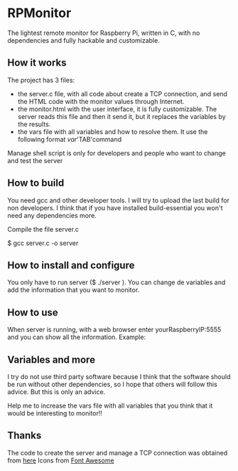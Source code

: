 # RPMonitor
The lightest remote monitor for Raspberry Pi, written in C, with no dependencies and fully hackable and customizable.

## How it works

The project has 3 files:
* the server.c file, with all code about create a TCP connection, and send the HTML code with the monitor values through Internet.
* the monitor.html with the user interface, it is fully customizable. The server reads this file and then it send it, but it replaces the variables by the results.
* the vars file with all variables and how to resolve them. It use the following format $var$'TAB'command

Manage shell script is only for developers and people who want to change and test the server

## How to build

You need gcc and other developer tools. I will try to upload the last build for non developers. I think that if you have installed build-essential you won't need any dependencies more.

Compile the file server.c

$ gcc server.c -o server

## How to install and configure

You only have to run server ($ ./server ). You can change de variables and add the information that you want to monitor.

## How to use

When server is running, with a web browser enter yourRaspberryIP:5555 and you can show all the information. Example:

## Variables and more

I try do not use third party software because I think that the software should be run without other dependencies, so I hope that others will follow this advice. But this is only an advice.

Help me to increase the vars file with all variables that you think that it would be interesting to monitor!!

## Thanks

The code to create the server and manage a TCP connection was obtained from [here](http://www.kumanov.com/docs/prog/Advanced%20Systems%20Programming%20And%20Real%20-%20Time%20Systems%20&%20Real-%20Time%20Operating%20Systems%20And%20Device%20Programming/RTGIF031.HTM)
Icons from [Font Awesome](http://fortawesome.github.io/Font-Awesome/)
